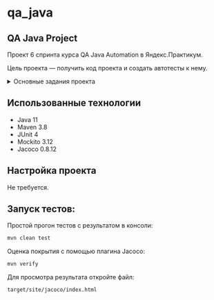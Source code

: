 # qa_java
## QA Java Project

Проект 6 спринта курса QA Java Automation в Яндекс.Практикум.

Цель проекта — получить код проекта и создать автотесты к нему.

<details><summary>Основные задания проекта</summary>

1. Собрать Maven-проект: подключить Jacoco, Mockito и JUnit.
2. Класс Lion не должен зависеть от класса Feline. Использовать принцип инъекции зависимостей.
3. Написать моки с помощью Mockito. Какие именно понадобятся — определить самостоятельно. 
4. Написать тесты на классы Feline, Cat и Lion. 
5. Реализовать параметризованные тесты. 
6. Оценить покрытие с помощью Jacoco: оно должно быть не менее 100% для классов Feline, Cat и Lion.

</details>

## Использованные технологии 
* Java 11
* Maven 3.8
* JUnit 4
* Mockito 3.12
* Jacoco 0.8.12


## Настройка проекта
Не требуется.


## Запуск тестов:

Простой прогон тестов с результатом в консоли:
```bash 
mvn clean test
```

Оценка покрытия с помощью плагина Jacoco:
```bash
mvn verify
```
Для просмотра результата откройте файл:
```bash
target/site/jacoco/index.html
```